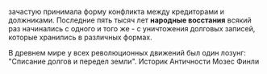 зачастую принимала форму конфликта между кредиторами и должниками.
Последние пять тысяч лет __народные восстания__ всякий раз начинались с одного и того же - с уничтожения долговых записей, которые хранились в различных формах.

В древнем мире у всех революционных движений был один лозунг: "Списание долгов и передел земли". Историк Античности Мозес Финли
